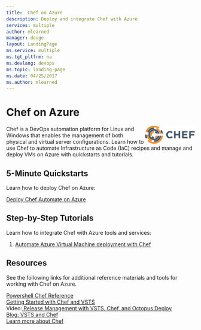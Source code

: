```yaml
---
title:  Chef on Azure
description: Deploy and integrate Chef with Azure 
services: multiple
author: mlearned
manager: douge
layout: LandingPage
ms.service: multiple
ms.tgt_pltfrm: na
ms.devlang: devops
ms.topic: landing-page
ms.date: 04/25/2017
ms.author: mlearned
---
```

<div class="content">
   <h1>Chef on Azure</h1>
    <div class="introHolder" style="justify-content: space-between;">
        <div class="intro" style="min-width: 200px">
        <img src="media/chef.png" alt="Chef Logo" align="right">
			Chef is a DevOps automation platform for Linux and Windows that enables the management of both physical and virtual server configurations. Learn how to use Chef to automate Infrastructure as Code (IaC) recipes and manage and deploy VMs on Azure with quickstarts and tutorials.          
        </div>
    	</div>
<h2>5-Minute Quickstarts</h2>
<p>Learn how to deploy Chef on Azure:</p> 
  <a href="https://azuremarketplace.microsoft.com/en-us/marketplace/apps/chef-software.chef-automate?tab=Overview">Deploy Chef Automate on Azure</a><br/>
<h2>Step-by-Step Tutorials</h2>
<p>Learn how to integrate Chef with Azure tools and services:</p> 
<ol>
<li><a href="/azure/virtual-machines/windows/chef-automation">Automate Azure Virtual Machine deployment with Chef</a></li>
</ol>
<h2>Resources</h2>
<p>See the following links for additional reference materials and tools for working with Chef on Azure.</p>
<a href="https://docs.microsoft.com/en-us/powershell/module/azure/get-azurevmchefextension?view=azuresmps-4.0.0">Powershell Chef Reference</a><br/>
<a href="https://github.com/chef-partners/vsts-chef/wiki/Getting-Started">Getting Started with Chef and VSTS</a><br/>
Video:<a href="https://channel9.msdn.com/Events/TechDaysOnline/UK-TechDays-Online-2016/Release-Management-with-VSTS--integration-with-Azure--Chef-Deployment"> Release Management with VSTS, Chef, and Octopus Deploy</a><br/>
<a href="https://blog.chef.io/2017/05/10/integrate-chef-into-your-build-and-release-pipelines-with-microsoft-visual-studio-team-services/">Blog:  VSTS and Chef</a><br/>
<a href="https://www.chef.io">Learn more about Chef</a>
</div>

